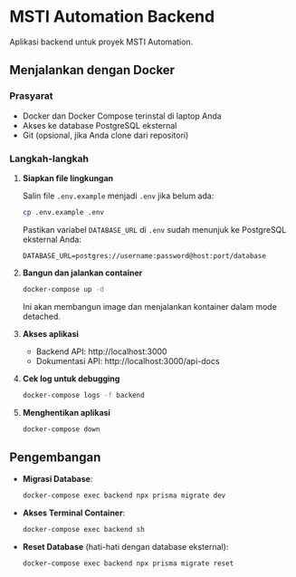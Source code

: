 # MSTI Automation Backend

Aplikasi backend untuk proyek MSTI Automation.

## Menjalankan dengan Docker

### Prasyarat
- Docker dan Docker Compose terinstal di laptop Anda
- Akses ke database PostgreSQL eksternal
- Git (opsional, jika Anda clone dari repositori)

### Langkah-langkah

1. **Siapkan file lingkungan**
   
   Salin file `.env.example` menjadi `.env` jika belum ada:
   ```bash
   cp .env.example .env
   ```
   
   Pastikan variabel `DATABASE_URL` di `.env` sudah menunjuk ke PostgreSQL eksternal Anda:
   ```
   DATABASE_URL=postgres://username:password@host:port/database
   ```

2. **Bangun dan jalankan container**
   
   ```bash
   docker-compose up -d
   ```
   
   Ini akan membangun image dan menjalankan kontainer dalam mode detached.

3. **Akses aplikasi**
   
   - Backend API: http://localhost:3000
   - Dokumentasi API: http://localhost:3000/api-docs

4. **Cek log untuk debugging**
   
   ```bash
   docker-compose logs -f backend
   ```

5. **Menghentikan aplikasi**
   
   ```bash
   docker-compose down
   ```

## Pengembangan

- **Migrasi Database**:
  ```bash
  docker-compose exec backend npx prisma migrate dev
  ```

- **Akses Terminal Container**:
  ```bash
  docker-compose exec backend sh
  ```

- **Reset Database** (hati-hati dengan database eksternal):
  ```bash
  docker-compose exec backend npx prisma migrate reset
  ``` 
